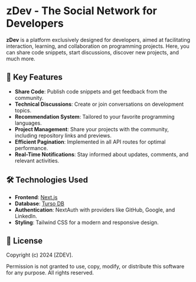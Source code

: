 # zDev - The Social Network for Developers

**zDev** is a platform exclusively designed for developers, aimed at facilitating interaction, learning, and collaboration on programming projects. Here, you can share code snippets, start discussions, discover new projects, and much more.

## 🚀 Key Features
- **Share Code**: Publish code snippets and get feedback from the community.
- **Technical Discussions**: Create or join conversations on development topics.
- **Recommendation System**: Tailored to your favorite programming languages.
- **Project Management**: Share your projects with the community, including repository links and previews.
- **Efficient Pagination**: Implemented in all API routes for optimal performance.
- **Real-Time Notifications**: Stay informed about updates, comments, and relevant activities.

## 🛠️ Technologies Used
- **Frontend**: [Next.js](https://nextjs.org/)
- **Database**: [Turso DB](https://turso.tech/)
- **Authentication**: NextAuth with providers like GitHub, Google, and LinkedIn.
- **Styling**: Tailwind CSS for a modern and responsive design.

## 📄 License
Copyright (c) 2024 [ZDEV].  

Permission is not granted to use, copy, modify, or distribute this software for any purpose. All rights reserved.

